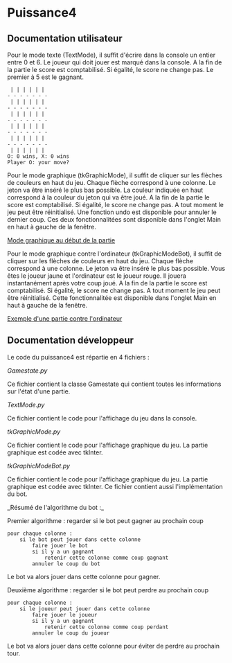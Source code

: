 # Puissance4

## Documentation utilisateur

Pour le mode texte (TextMode), il suffit d'écrire dans la console un entier entre 0 et 6. Le joueur qui doit jouer est marqué dans la console. A la fin de la partie le score est comptabilisé. Si égalité, le score ne change pas. Le premier à 5 est le gagnant.

```
 | | | | | | 
- - - - - - -
 | | | | | | 
- - - - - - -
 | | | | | | 
- - - - - - -
 | | | | | | 
- - - - - - -
 | | | | | | 
- - - - - - -
 | | | | | | 
O: 0 wins, X: 0 wins
Player O: your move? 
```

Pour le mode graphique (tkGraphicMode), il suffit de cliquer sur les flèches de couleurs en haut du jeu. Chaque flèche correspond à une colonne. Le jeton va être inséré le plus bas possible. La couleur indiquée en haut correspond à la couleur du jeton qui va être joué. A la fin de la partie le score est comptabilisé. Si égalité, le score ne change pas. A tout moment le jeu peut être réinitialisé. Une fonction undo est disponible pour annuler le dernier coup. Ces deux fonctionnalitées sont disponible dans l'onglet Main en haut à gauche de la fenêtre.

[Mode graphique au début de la partie](https://ibb.co/7Gqjd0S)

Pour le mode graphique contre l'ordinateur (tkGraphicModeBot), il suffit de cliquer sur les flèches de couleurs en haut du jeu. Chaque flèche correspond à une colonne. Le jeton va être inséré le plus bas possible. Vous êtes le joueur jaune et l'ordinateur est le joueur rouge. Il jouera instantanément après votre coup joué. A la fin de la partie le score est comptabilisé. Si égalité, le score ne change pas. A tout moment le jeu peut être réinitialisé. Cette fonctionnalitée est disponible dans l'onglet Main en haut à gauche de la fenêtre.

[Exemple d'une partie contre l'ordinateur](https://ibb.co/d4Lb1J0)

## Documentation développeur

Le code du puissance4 est répartie en 4 fichiers :

*Gamestate.py*

Ce fichier contient la classe Gamestate qui contient toutes les informations sur l'état d'une partie.

*TextMode.py*

Ce fichier contient le code pour l'affichage du jeu dans la console.

*tkGraphicMode.py*

Ce fichier contient le code pour l'affichage graphique du jeu. La partie graphique est codée avec tkInter.

*tkGraphicModeBot.py*

Ce fichier contient le code pour l'affichage graphique du jeu. La partie graphique est codée avec tkInter. Ce fichier contient aussi l'implémentation du bot.

\_Résumé de l'algorithme du bot :\_

Premier algorithme : regarder si le bot peut gagner au prochain coup

```
pour chaque colonne :
    si le bot peut jouer dans cette colonne
        faire jouer le bot
        si il y a un gagnant
            retenir cette colonne comme coup gagnant
        annuler le coup du bot
```

Le bot va alors jouer dans cette colonne pour gagner.

Deuxième algorithme : regarder si le bot peut perdre au prochain coup

```
pour chaque colonne :
    si le joueur peut jouer dans cette colonne
        faire jouer le joueur
        si il y a un gagnant
            retenir cette colonne comme coup perdant
        annuler le coup du joueur
```

Le bot va alors jouer dans cette colonne pour éviter de perdre au prochain tour.
